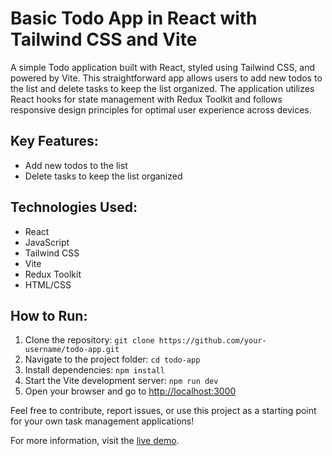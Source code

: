 # Basic Todo App in React with Tailwind CSS and Vite

A simple Todo application built with React, styled using Tailwind CSS, and powered by Vite. This straightforward app allows users to add new todos to the list and delete tasks to keep the list organized. The application utilizes React hooks for state management with Redux Toolkit and follows responsive design principles for optimal user experience across devices.

## Key Features:

- Add new todos to the list
- Delete tasks to keep the list organized

## Technologies Used:

- React
- JavaScript
- Tailwind CSS
- Vite
- Redux Toolkit
- HTML/CSS

## How to Run:

1. Clone the repository: `git clone https://github.com/your-username/todo-app.git`
2. Navigate to the project folder: `cd todo-app`
3. Install dependencies: `npm install`
4. Start the Vite development server: `npm run dev`
5. Open your browser and go to [http://localhost:3000](http://localhost:3000)

Feel free to contribute, report issues, or use this project as a starting point for your own task management applications!

For more information, visit the [live demo](https://todoapp-usingredux.vercel.app/).
